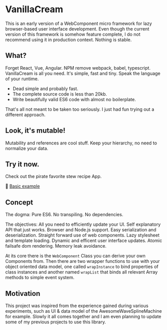 # VanillaCream
This is an early version of a WebComponent micro framework for lazy browser-based user interface development. Even though the current version of this framework is somehow feature complete, I do not recommend using it in production context. Nothing is stable.

## What?
Forget React, Vue, Angular. NPM remove webpack, babel, typescript. VanillaCream is all you need. It's simple, fast and tiny. Speak the language of your runtime.

* Dead simple and probably fast.
* The complete source code is less than 20kb.
* Write beautifully valid ES6 code with almost no boilerplate.

That's all not meant to be taken too seriously. I just had fun trying out a different approach.

## Look, it's mutable!
Mutability and references are cool stuff. Keep your hierarchy, no need to normalize your data.

## Try it now.
Check out the pirate favorite stew recipe App.

🚀 [Basic example](https://rnd7.github.io/VanillaCream/src/index.html)

## Concept

The dogma: Pure ES6. No transpiling. No dependencies. 

The objectives: All you need to efficiently update your UI. Self explanatory API that just works. Browser and Node.js support. Easy serialization and deserialization. Straight forward use of web components. Lazy stylesheet and template loading. Dynamic and efficent user interface updates. Atomic failsafe dom rendering. Memory leak avoidance. 

At its core there is the `WebComponent` Class you can derive your own Components from. Then there are two wrapper functions to use with your object oriented data model, one called `wrapInstance` to bind properties of class instances and another named `wrapList` that binds all relevant Array methods to simple event system.

## Motivation

This project was inspired from the experience gained during various experiments, such as UI & data model of the AwesomeWaveSplineMachine for example. Slowly it all comes together and I am even planning to update some of my previous projects to use this library.